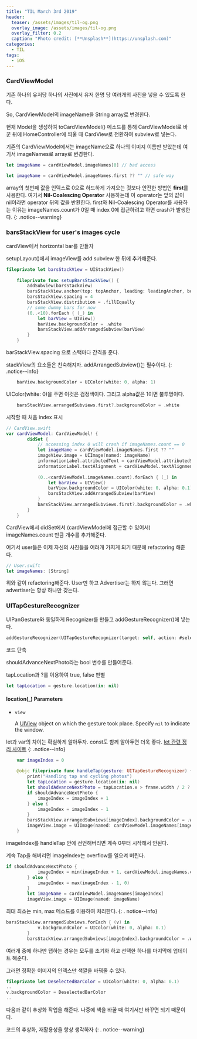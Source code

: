 ```yaml
---
title: "TIL March 3rd 2019"
header:
  teaser: /assets/images/til-og.png
  overlay_image: /assets/images/til-og.png
  overlay_filter: 0.2
  caption: "Photo credit: [**Unsplash**](https://unsplash.com)"
categories:
  - TIL
tags:
  - iOS
---
```




### CardViewModel

기존 하나의 유저당 하나의 사진에서 유저 한명 당 여러개의 사진을 넣을 수 있도록 한다.

So, CardViewModel의 imageName을 String array로 변경한다.

현재 Model을 생성하여 toCardViewModel() 메소드를 통해 CardViewModel로 바꾼 뒤에 HomeController에 띄울 때 CardView로 전환하여 subview로 넣는다. 



기존의 CardViewModel에서는 imageName으로 하나의 이미지 이름만 받았는데 여기서 imageNames로 array로 변경한다.



```swift
let imageName = cardViewModel.imageNames[0] // bad access
```

```swift
let imageName = cardViewModel.imageNames.first ?? "" // safe way
```

array의 첫번째 값을 인덱스로 0으로 하드하게 가져오는 것보다 안전한 방법인 **first**를 사용한다. 여기서 **Nil-Coalescing Operator** 사용하는데 이 operator는 앞의 값이 nil이라면 operator 뒤의 값을 반환한다. first와 Nil-Coalescing Operator를 사용하는 이유는 imageNames.count가 0일 때 index 0에 접근하려고 하면 crash가 발생한다.
{: .notice--warning}



### barsStackView for user's images cycle

cardView에서 horizontal bar를 만들자

setupLayout()에서 imageView를 add subview 한 뒤에 추가해준다.

```swift
fileprivate let barsStackView = UIStackView()
    
    fileprivate func setupBarsStackView() {
        addSubview(barsStackView)
        barsStackView.anchor(top: topAnchor, leading: leadingAnchor, bottom: nil, trailing: trailingAnchor, padding: .init(top: 8, left: 8, bottom: 0, right: 8), size: .init(width: 0, height: 4))
        barsStackView.spacing = 4
        barsStackView.distribution = .fillEqually
        // some dummy bars for now
        (0..<10).forEach { (_) in
            let barView = UIView()
            barView.backgroundColor = .white
            barsStackView.addArrangedSubview(barView)
        }
    }
```

barStackView.spacing 으로 스택마다 간격을 준다. 



stackView의 요소들은 친숙해지자. addArrangedSubview()는 필수이다.
{: .notice--info}



```swift
	barView.backgroundColor = UIColor(white: 0, alpha: 1)
```

UIColor(white: 0)을 주면 이것은 검정색이다. 그리고 alpha값은 1이면 불투명이다.



```swift
	barsStackView.arrangedSubviews.first?.backgroundColor = .white
```

시작할 때 처음 index 표시



```swift
// CardView.swift
var cardViewModel: CardViewModel! {
        didSet {
            // accessing index 0 will crash if imageNames.count == 0
            let imageName = cardViewModel.imageNames.first ?? ""
            imageView.image = UIImage(named: imageName)
            informationLabel.attributedText = cardViewModel.attributedString
            informationLabel.textAlignment = cardViewModel.textAlignment
            
            (0..<cardViewModel.imageNames.count).forEach { (_) in
                let barView = UIView()
                barView.backgroundColor = UIColor(white: 0, alpha: 0.1)
                barsStackView.addArrangedSubview(barView)
            }
            barsStackView.arrangedSubviews.first?.backgroundColor = .white
        }
    }
```

CardView에서 didSet에서 (cardViewModel에 접근할 수 있어서) imageNames.count 만큼 개수를 추가해준다.

여기서 user들은 이제 자신의 사진들을 여러개 가지게 되기 때문에 refactoring 해준다.

```swift
// User.swift
let imageNames: [String]
```

위와 같이 refactoring해준다. User만 하고 Advertiser는 하지 않는다. 그러면 advertiser는 항상 하나만 갖는다.



### UITapGestureRecognizer

UIPanGesture와 동일하게 Recognizer를 만들고 addGestureRecognizer()에 넣는다.

```swift
addGestureRecognizer(UITapGestureRecognizer(target: self, action: #selector(handleTap)))
```

코드 단축



shouldAdvanceNextPhoto라는 bool 변수를 만들어준다.

tapLocation과 ?를 이용하여 true, false 판별

```swift
let tapLocation = gesture.location(in: nil)
```

#### location(_) Parameters

- `view`

  A [UIView](apple-reference-documentation://hsdIxI1kkd) object on which the gesture took place. Specify `nil` to indicate the window.

  

let과 var의 차이는 확실하게 알아두자. const도 함께 알아두면 더욱 좋다.  [let 관련 정리 사이트](http://seorenn.blogspot.com/2014/07/swift-let.html)
{: .notice--info}



```swift
    var imageIndex = 0
    
    @objc fileprivate func handleTap(gesture: UITapGestureRecognizer) {
        print("Handling tap and cycling photos")
        let tapLocation = gesture.location(in: nil)
        let shouldAdvanceNextPhoto = tapLocation.x > frame.width / 2 ? true : false
        if shouldAdvanceNextPhoto {
            imageIndex = imageIndex + 1
        } else {
            imageIndex = imageIndex - 1
        }
        barsStackView.arrangedSubviews[imageIndex].backgroundColor = .white
        imageView.image = UIImage(named: cardViewModel.imageNames[imageIndex])
    }
```

imageIndex를 handleTap 안에 선언해버리면 계속 0부터 시작해서 안된다.



계속 Tap을 해버리면 imageIndex는 overflow를 일으켜 버린다.

```swift
if shouldAdvanceNextPhoto {
            imageIndex = min(imageIndex + 1, cardViewModel.imageNames.count - 1)
        } else {
            imageIndex = max(imageIndex - 1, 0)
        }
        let imageName = cardViewModel.imageNames[imageIndex]
        imageView.image = UIImage(named: imageName)
```

최대 최소는 min, max 메소드를 이용하여 처리한다.
{: . notice--info}



```swift
barsStackView.arrangedSubviews.forEach { (v) in
            v.backgroundColor = UIColor(white: 0, alpha: 0.1)
        }
        barsStackView.arrangedSubviews[imageIndex].backgroundColor = .white
```

여러개 중에 하나만 탭하는 경우는 모두를 초기화 하고 선택한 하나를 마지막에 업데이트 해준다.

그러면 정확한 이미지의 인덱스만 색깔을 바꿔줄 수 있다.



```swift
fileprivate let DeselectedBarColor = UIColor(white: 0, alpha: 0.1)
..
v.backgroundColor = DeselectedBarColor
..
```

다음과 같이 추상화 작업을 해준다. 나중에 색을 바꿀 때 여기서만 바꾸면 되기 때문이다.



코드의 추상화, 재활용성을 항상 생각하자
{: . notice--warning}


